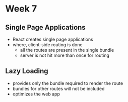 # Week 7

## Single Page Applications

-   React creates single page applications
-   where, client-side routing is done
    -   all the routes are present in the single bundle
    -   server is not hit more than once for routing

## Lazy Loading

-   provides only the bundle required to render the route
-   bundles for other routes will not be included
-   optimizes the web app
